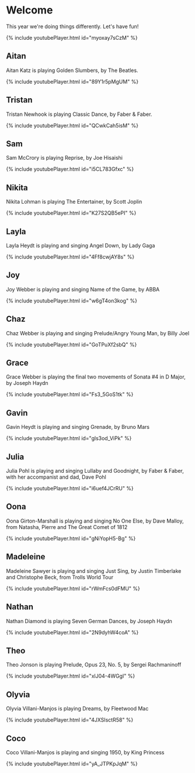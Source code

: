 # Welcome

This year we're doing things differently. Let's have fun!

{% include youtubePlayer.html id="myoxay7sCzM" %}


## Aitan 
Aitan Katz is playing Golden Slumbers, by The Beatles.

{% include youtubePlayer.html id="89Y1r5pMgUM" %}


## Tristan 
Tristan Newhook is playing Classic Dance, by Faber & Faber. 

{% include youtubePlayer.html id="QCwkCah5isM" %}

## Sam
Sam McCrory is playing Reprise, by Joe Hisaishi

{% include youtubePlayer.html id="i5CL783Gfxc" %}

## Nikita
Nikita Lohman is playing The Entertainer, by Scott Joplin

{% include youtubePlayer.html id="K27S2QB5ePI" %}

## Layla
Layla Heydt is playing and singing Angel Down, by Lady Gaga

{% include youtubePlayer.html id="4Ff8cwjAY8s" %}

## Joy
Joy Webber is playing and singing Name of the Game, by ABBA

{% include youtubePlayer.html id="w6gT4on3kog" %}

## Chaz
Chaz Webber is playing and singing Prelude/Angry Young Man, by Billy Joel

{% include youtubePlayer.html id="GoTPuXf2sbQ" %}

## Grace
Grace Webber is playing the final two movements of Sonata #4 in D Major, by Joseph Haydn

{% include youtubePlayer.html id="Fs3_5GoS1tk" %}

## Gavin
Gavin Heydt is playing and singing Grenade, by Bruno Mars

{% include youtubePlayer.html id="gls3od_ViPk" %}

## Julia
Julia Pohl is playing and singing Lullaby and Goodnight, by Faber & Faber, with her accompanist and dad, Dave Pohl

{% include youtubePlayer.html id="i6uef4JCrRU" %}

## Oona
Oona Girton-Marshall is playing and singing No One Else, by Dave Malloy, from Natasha, Pierre and The Great Comet of 1812

{% include youtubePlayer.html id="gNiYopH5-Bg" %}

## Madeleine
Madeleine Sawyer is playing and singing Just Sing, by Justin Timberlake and Christophe Beck, from Trolls World Tour

{% include youtubePlayer.html id="rWmFcs0dFMU" %}

## Nathan
Nathan Diamond is playing Seven German Dances, by Joseph Haydn

{% include youtubePlayer.html id="2N9dyhW4coA" %}

## Theo
Theo Jonson is playing Prelude, Opus 23, No. 5, by Sergei Rachmaninoff

{% include youtubePlayer.html id="xlJ04-4WGgI" %}

## Olyvia
Olyvia Villani-Manjos is playing Dreams, by Fleetwood Mac

{% include youtubePlayer.html id="4JXSIsctR58" %}

## Coco
Coco Villani-Manjos is playing and singing 1950, by King Princess

{% include youtubePlayer.html id="yA_JTPKpJqM" %}
